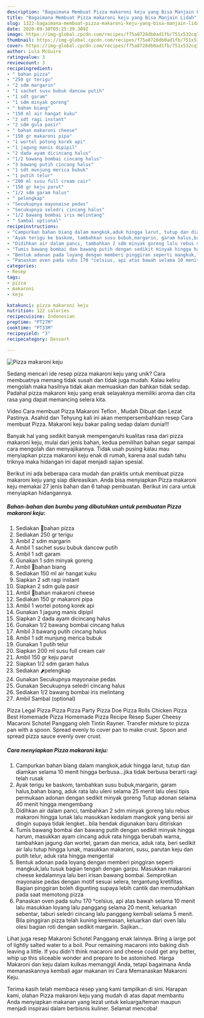 ```yaml
---
description: "Bagaimana Membuat Pizza makaroni keju yang Bisa Manjain Lidah"
title: "Bagaimana Membuat Pizza makaroni keju yang Bisa Manjain Lidah"
slug: 1322-bagaimana-membuat-pizza-makaroni-keju-yang-bisa-manjain-lidah
date: 2020-09-30T05:25:39.309Z
image: https://img-global.cpcdn.com/recipes/f75a8728db0ad1fb/751x532cq70/pizza-makaroni-keju-foto-resep-utama.jpg
thumbnail: https://img-global.cpcdn.com/recipes/f75a8728db0ad1fb/751x532cq70/pizza-makaroni-keju-foto-resep-utama.jpg
cover: https://img-global.cpcdn.com/recipes/f75a8728db0ad1fb/751x532cq70/pizza-makaroni-keju-foto-resep-utama.jpg
author: Lula McGuire
ratingvalue: 3
reviewcount: 3
recipeingredient:
- " bahan pizza"
- "250 gr terigu"
- "2 sdm margarin"
- "1 sachet susu bubuk dancow putih"
- "1 sdt garam"
- "1 sdm minyak goreng"
- " bahan biang"
- "150 ml air hangat kuku"
- "2 sdt ragi instant"
- "2 sdm gula pasir"
- " bahan makaroni cheese"
- "150 gr makaroni pipa"
- "1 wortel potong korek api"
- "1 jagung manis dipipil"
- "2 dada ayam dicincang halus"
- "1/2 bawang bombai cincang halus"
- "3 bawang putih cincang halus"
- "1 sdt munjung merica bubuk"
- "1 putih telur"
- "200 ml susu full cream cair"
- "150 gr keju parut"
- "1/2 sdm garam halus"
- " pelengkap"
- "Secukupnya mayonaise pedas"
- "Secukupnya seledri cincang halus"
- "1/2 bawang bombai iris melintang"
- " Sambal optional"
recipeinstructions:
- "Campurkan bahan biang dalam mangkok,aduk hingga larut, tutup dan diamkan selama 10 menit hingga berbusa...jika tidak berbusa berarti ragi telah rusak"
- "Ayak terigu ke baskom, tambahkan susu bubuk,margarin, garam halus,bahan biang, aduk rata lalu uleni selama 25 menit lalu olesi tipis permukaan adonan dengan sedikit minyak goreng Tutup adonan selama 40 menit hingga mengembang"
- "Didihkan air dalam panci, tambahkan 2 sdm minyak goreng lalu rebus makaroni hingga lunak lalu masukkan kedalam mangkok yang berisi air dingin supaya tidak lengket...bila hendak digunakan baru ditiriskan"
- "Tumis bawang bombai dan bawang putih dengan sedikit minyak hingga harum, masukkan ayam cincang aduk rata hingga berubah warna, tambahkan jagung dan wortel, garam dan merica, aduk rata, beri sedikit air lalu tutup hingga lunak, masukkan makaroni, susu, parutan keju dan putih telur, aduk rata hingga mengental"
- "Bentuk adonan pada loyang dengan memberi pinggiran seperti mangkuk,lalu tusuk bagian tengah dengan garpu. Masukkan makaroni cheese kedalamnya lalu beri irisan bawang bombai. Semprotkan mayonaise pedas dengan motif sesuai selera, tergantung kretifitas. Bagian pinggiran boleh digunting supaya lebih cantik dan memudahkan pada saat memotong pizza"
- "Panaskan oven pada suhu 170 °celsius, api atas bawah selama 10 menit lalu masukkan loyang lalu panggang selama 20 menit, keluarkan sebentar, taburi seledri cincang lalu panggang kembali selama 5 menit. Bila pinggiran pizza telah kuning keemasan, keluarkan dari oven lalu olesi bagian roti dengan sedikit margarin. Sajikan..."
categories:
- Resep
tags:
- pizza
- makaroni
- keju

katakunci: pizza makaroni keju 
nutrition: 122 calories
recipecuisine: Indonesian
preptime: "PT27M"
cooktime: "PT33M"
recipeyield: "3"
recipecategory: Dessert

---
```



![Pizza makaroni keju](https://img-global.cpcdn.com/recipes/f75a8728db0ad1fb/751x532cq70/pizza-makaroni-keju-foto-resep-utama.jpg)

Sedang mencari ide resep pizza makaroni keju yang unik? Cara membuatnya memang tidak susah dan tidak juga mudah. Kalau keliru mengolah maka hasilnya tidak akan memuaskan dan bahkan tidak sedap. Padahal pizza makaroni keju yang enak selayaknya memiliki aroma dan cita rasa yang dapat memancing selera kita.

Video Cara membuat Pizza Makaroni Teflon , Mudah Dibuat dan Lezat Pastinya. Asahid dan Tehyung kali ini akan mempersembahkan resep Cara membuat Pizza. Makaroni keju bakar paling sedap dalam dunia!!!

Banyak hal yang sedikit banyak mempengaruhi kualitas rasa dari pizza makaroni keju, mulai dari jenis bahan, kedua pemilihan bahan segar sampai cara mengolah dan menyajikannya. Tidak usah pusing kalau mau menyiapkan pizza makaroni keju enak di rumah, karena asal sudah tahu triknya maka hidangan ini dapat menjadi sajian spesial.


Berikut ini ada beberapa cara mudah dan praktis untuk membuat pizza makaroni keju yang siap dikreasikan. Anda bisa menyiapkan Pizza makaroni keju memakai 27 jenis bahan dan 6 tahap pembuatan. Berikut ini cara untuk menyiapkan hidangannya.

<!--inarticleads1-->

##### Bahan-bahan dan bumbu yang dibutuhkan untuk pembuatan Pizza makaroni keju:

1. Sediakan  🍕bahan pizza
1. Sediakan 250 gr terigu
1. Ambil 2 sdm margarin
1. Ambil 1 sachet susu bubuk dancow putih
1. Ambil 1 sdt garam
1. Gunakan 1 sdm minyak goreng
1. Ambil  🥣bahan biang
1. Sediakan 150 ml air hangat kuku
1. Siapkan 2 sdt ragi instant
1. Siapkan 2 sdm gula pasir
1. Ambil  🌰bahan makaroni cheese
1. Sediakan 150 gr makaroni pipa
1. Ambil 1 wortel potong korek api
1. Gunakan 1 jagung manis dipipil
1. Siapkan 2 dada ayam dicincang halus
1. Gunakan 1/2 bawang bombai cincang halus
1. Ambil 3 bawang putih cincang halus
1. Ambil 1 sdt munjung merica bubuk
1. Gunakan 1 putih telur
1. Siapkan 200 ml susu full cream cair
1. Ambil 150 gr keju parut
1. Siapkan 1/2 sdm garam halus
1. Sediakan  🌶pelengkap
1. Gunakan Secukupnya mayonaise pedas
1. Gunakan Secukupnya seledri cincang halus
1. Sediakan 1/2 bawang bombai iris melintang
1. Ambil  Sambal (optional)


Pizza Legal Pizza Pizza Pizza Party Pizza Doe Pizza Rolls Chicken Pizza Best Homemade Pizza Homemade Pizza Recipe Resep Super Cheesy Macaroni Schotel Panggang oleh Tintin Rayner. Transfer mixture to pizza pan with a spoon. Spread evenly to cover pan to make crust. Spoon and spread pizza sauce evenly over crust. 

<!--inarticleads2-->

##### Cara menyiapkan Pizza makaroni keju:

1. Campurkan bahan biang dalam mangkok,aduk hingga larut, tutup dan diamkan selama 10 menit hingga berbusa...jika tidak berbusa berarti ragi telah rusak
1. Ayak terigu ke baskom, tambahkan susu bubuk,margarin, garam halus,bahan biang, aduk rata lalu uleni selama 25 menit lalu olesi tipis permukaan adonan dengan sedikit minyak goreng Tutup adonan selama 40 menit hingga mengembang
1. Didihkan air dalam panci, tambahkan 2 sdm minyak goreng lalu rebus makaroni hingga lunak lalu masukkan kedalam mangkok yang berisi air dingin supaya tidak lengket...bila hendak digunakan baru ditiriskan
1. Tumis bawang bombai dan bawang putih dengan sedikit minyak hingga harum, masukkan ayam cincang aduk rata hingga berubah warna, tambahkan jagung dan wortel, garam dan merica, aduk rata, beri sedikit air lalu tutup hingga lunak, masukkan makaroni, susu, parutan keju dan putih telur, aduk rata hingga mengental
1. Bentuk adonan pada loyang dengan memberi pinggiran seperti mangkuk,lalu tusuk bagian tengah dengan garpu. Masukkan makaroni cheese kedalamnya lalu beri irisan bawang bombai. Semprotkan mayonaise pedas dengan motif sesuai selera, tergantung kretifitas. Bagian pinggiran boleh digunting supaya lebih cantik dan memudahkan pada saat memotong pizza
1. Panaskan oven pada suhu 170 °celsius, api atas bawah selama 10 menit lalu masukkan loyang lalu panggang selama 20 menit, keluarkan sebentar, taburi seledri cincang lalu panggang kembali selama 5 menit. Bila pinggiran pizza telah kuning keemasan, keluarkan dari oven lalu olesi bagian roti dengan sedikit margarin. Sajikan...


Lihat juga resep Makaroni Schotel Panggang enak lainnya. Bring a large pot of lightly salted water to a boil. Pour remaining macaroni into baking dish leaving a little. If you didn&#39;t think macaroni and cheese could get any better, whip up this sliceable wonder and prepare to be astonished. Harga Makaroni dan keju dalam kulkas memanggil Anda, tetapi bagaimana Anda memanaskannya kembali agar makanan ini Cara Memanaskan Makaroni Keju. 

Terima kasih telah membaca resep yang kami tampilkan di sini. Harapan kami, olahan Pizza makaroni keju yang mudah di atas dapat membantu Anda menyiapkan makanan yang lezat untuk keluarga/teman maupun menjadi inspirasi dalam berbisnis kuliner. Selamat mencoba!
